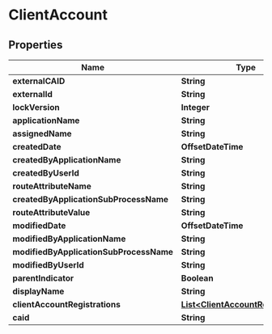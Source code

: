 

# ClientAccount


## Properties

| Name | Type | Description | Notes |
|------------ | ------------- | ------------- | -------------|
|**externalCAID** | **String** |  |  [optional] |
|**externalId** | **String** |  |  [optional] |
|**lockVersion** | **Integer** |  |  [optional] |
|**applicationName** | **String** |  |  [optional] |
|**assignedName** | **String** |  |  [optional] |
|**createdDate** | **OffsetDateTime** |  |  [optional] |
|**createdByApplicationName** | **String** |  |  [optional] |
|**createdByUserId** | **String** |  |  [optional] |
|**routeAttributeName** | **String** |  |  [optional] |
|**createdByApplicationSubProcessName** | **String** |  |  [optional] |
|**routeAttributeValue** | **String** |  |  [optional] |
|**modifiedDate** | **OffsetDateTime** |  |  [optional] |
|**modifiedByApplicationName** | **String** |  |  [optional] |
|**modifiedByApplicationSubProcessName** | **String** |  |  [optional] |
|**modifiedByUserId** | **String** |  |  [optional] |
|**parentIndicator** | **Boolean** |  |  [optional] |
|**displayName** | **String** |  |  [optional] |
|**clientAccountRegistrations** | [**List&lt;ClientAccountRegistration&gt;**](ClientAccountRegistration.md) |  |  [optional] |
|**caid** | **String** |  |  [optional] |



